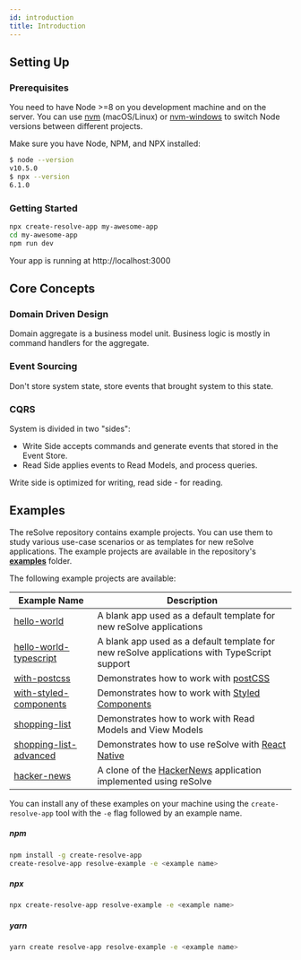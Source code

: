 ```yaml
---
id: introduction
title: Introduction
---
```


## Setting Up

### Prerequisites

You need to have Node >=8 on you development machine and on the server.
You can use [nvm](https://github.com/creationix/nvm#installation) (macOS/Linux) or [nvm-windows](https://github.com/coreybutler/nvm-windows#node-version-manager-nvm-for-windows) to switch Node versions between different projects.

Make sure you have Node, NPM, and NPX installed:

```sh
$ node --version
v10.5.0
$ npx --version
6.1.0
```

### Getting Started

```sh
npx create-resolve-app my-awesome-app
cd my-awesome-app
npm run dev
```

Your app is running at http://localhost:3000

## Core Concepts

### Domain Driven Design

Domain aggregate is a business model unit. Business logic is mostly in command handlers for the aggregate.

### Event Sourcing

Don't store system state, store events that brought system to this state.

### CQRS

System is divided in two "sides":

- Write Side accepts commands and generate events that stored in the Event Store.
- Read Side applies events to Read Models, and process queries.

Write side is optimized for writing, read side - for reading.

## Examples

The reSolve repository contains example projects. You can use them to study various use-case scenarios or as templates for new reSolve applications. The example projects are available in the repository's **[examples](https://github.com/reimagined/resolve/tree/master/examples)** folder.

The following example projects are available:

| Example Name                                                                                                | Description                                                                                                     |
| ----------------------------------------------------------------------------------------------------------- | --------------------------------------------------------------------------------------------------------------- |
| [hello-world](https://github.com/reimagined/resolve/tree/master/examples/hello-world)                       | A blank app used as a default template for new reSolve applications                                             |
| [hello-world-typescript](https://github.com/reimagined/resolve/tree/master/examples/hello-world-typescript) | A blank app used as a default template for new reSolve applications with TypeScript support                     |
| [with-postcss](https://github.com/reimagined/resolve/tree/master/examples/with-postcss)                     | Demonstrates how to work with [postCSS](https://github.com/postcss/postcss-loader#css-modules)                  |
| [with-styled-components](https://github.com/reimagined/resolve/tree/master/examples/with-styled-components) | Demonstrates how to work with [Styled Components](https://www.styled-components.com/docs)                       |
| [shopping-list](https://github.com/reimagined/resolve/tree/master/examples/shopping-list)                   | Demonstrates how to work with Read Models and View Models                                                       |
| [shopping-list-advanced](https://github.com/reimagined/resolve/tree/master/examples/shopping-list-advanced) | Demonstrates how to use reSolve with [React Native](https://github.com/react-community/create-react-native-app) |
| [hacker-news](https://github.com/reimagined/resolve/tree/master/examples/hacker-news)                       | A clone of the [HackerNews](https://news.ycombinator.com/) application implemented using reSolve                |

You can install any of these examples on your machine using the `create-resolve-app` tool with the `-e` flag followed by an example name.

##### npm

```sh
npm install -g create-resolve-app
create-resolve-app resolve-example -e <example name>
```

##### npx

```sh
npx create-resolve-app resolve-example -e <example name>
```

##### yarn

```sh
yarn create resolve-app resolve-example -e <example name>
```
